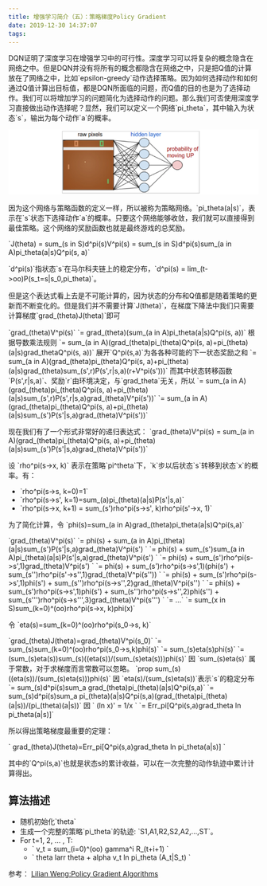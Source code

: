```yaml
---
title: 增强学习简介（五）：策略梯度Policy Gradient
date: 2019-12-30 14:37:07
tags:
---
```


DQN证明了深度学习在增强学习中的可行性。深度学习可以将复杂的概念隐含在网络之中。但是DQN并没有将所有的概念都隐含在网络之中，只是把Q值的计算放在了网络之中，比如\`epsilon-greedy\`动作选择策略。因为如何选择动作和如何通过Q值计算出目标值，都是DQN所面临的问题，而Q值的目的也是为了选择动作。我们可以将增加学习的问题简化为选择动作的问题。那么我们可否使用深度学习直接做出动作选择呢？显然，我们可以定义一个网络\`pi_theta\`，其中输入为状态\`s\`，输出为每个动作\`a\`的概率。

![策略梯度](/img/rl-5/1.png)

因为这个网络与策略函数的定义一样，所以被称为策略网络。\`pi_theta(a|s)\`，表示在\`s\`状态下选择动作\`a\`的概率。只要这个网络能够收敛，我们就可以直接得到最佳策略。这个网络的奖励函数也就是最终游戏的总奖励。

\`J(theta) = sum_(s in S)d^pi(s)V^pi(s) = sum_(s in S)d^pi(s)sum_(a in A)pi_theta(a|s)Q^pi(s, a)\`

\`d^pi(s)\`指状态\`s\`在马尔科夫链上的稳定分布，\`d^pi(s) = lim_(t->oo)P(s_t=s|s_0,pi_theta)\`。

但是这个表达式看上去是不可能计算的，因为状态的分布和Q值都是随着策略的更新而不断变化的。但是我们并不需要计算\`J(theta)\`，在梯度下降法中我们只需要计算梯度\`grad_(theta)J(theta)\`即可

\`grad_(theta)V^pi(s)\`
\`= grad_(theta)(sum_(a in A)pi_theta(a|s)Q^pi(s, a))\`
根据导数乘法规则
\`= sum_(a in A)(grad_(theta)pi_(theta)Q^pi(s, a)+pi_(theta)(a|s)grad_thetaQ^pi(s, a))\`
展开\`Q^pi(s,a)\`为各各种可能的下一状态奖励之和
\`= sum_(a in A)(grad_(theta)pi_(theta)Q^pi(s, a)+pi_(theta)(a|s)grad_(theta)sum_(s',r)P(s',r|s,a)(r+V^pi(s')))\`
而其中状态转移函数\`P(s',r|s,a)\`、奖励\`r\`由环境决定，与\`grad_theta\`无关，所以
\`= sum_(a in A)(grad_(theta)pi_(theta)Q^pi(s, a)+pi_(theta)(a|s)sum_(s',r)P(s',r|s,a)grad_(theta)V^pi(s'))\`
\`= sum_(a in A)(grad_(theta)pi_(theta)Q^pi(s, a)+pi_(theta)(a|s)sum_(s')P(s'|s,a)grad_(theta)V^pi(s'))\`

现在我们有了一个形式非常好的递归表达式：
\`grad_(theta)V^pi(s) = sum_(a in A)(grad_(theta)pi_(theta)Q^pi(s, a)+pi_(theta)(a|s)sum_(s')P(s'|s,a)grad_(theta)V^pi(s'))\`

设 \`rho^pi(s->x, k)\` 表示在策略\`pi^theta\`下，\`k\`步以后状态\`s\`转移到状态\`x\`的概率。有：

- \`rho^pi(s->s, k=0)=1\`
- \`rho^pi(s->s', k=1)=sum_(a)pi_(theta)(a|s)P(s'|s,a)\`
- \`rho^pi(s->x, k+1) = sum_(s')rho^pi(s->s', k)rho^pi(s'->x, 1)\`

为了简化计算，令 \`phi(s)=sum_(a in A)grad_(theta)pi_theta(a|s)Q^pi(s,a)\`

\`grad_(theta)V^pi(s)\`
\`= phi(s) + sum_(a in A)pi_(theta)(a|s)sum_(s')P(s'|s,a)grad_(theta)V^pi(s') \`
\`= phi(s) + sum_(s')sum_(a in A)pi_(theta)(a|s)P(s'|s,a)grad_(theta)V^pi(s') \`
\`= phi(s) + sum_(s')rho^pi(s->s',1)grad_(theta)V^pi(s') \`
\`= phi(s) + sum_(s')rho^pi(s->s',1)(phi(s') + sum_(s'')rho^pi(s'->s'',1)grad_(theta)V^pi(s'')) \`
\`= phi(s) + sum_(s')rho^pi(s->s',1)phi(s') + sum_(s'')rho^pi(s->s'',2)grad_(theta)V^pi(s'') \`
\`= phi(s) + sum_(s')rho^pi(s->s',1)phi(s') + sum_(s'')rho^pi(s->s'',2)phi(s'') + sum_(s''')rho^pi(s->s''',3)grad_(theta)V^pi(s''') \`
\`= ...\`
\`= sum_(x in S)sum_(k=0)^(oo)rho^pi(s->x, k)phi(x)\`

令 \`eta(s)=sum_(k=0)^(oo)rho^pi(s_0->s, k)\`

\`grad_(theta)J(theta)=grad_(theta)V^pi(s_0)\`
\`= sum_(s)sum_(k=0)^(oo)rho^pi(s_0->s,k)phi(s)\`
\`= sum_(s)eta(s)phi(s)\`
\`= (sum_(s)eta(s))sum_(s)((eta(s))/(sum_(s)eta(s)))phi(s)\`
因 \`sum_(s)eta(s)\` 属于常数，对于求梯度而言常数可以忽略。
\`prop sum_(s)((eta(s))/(sum_(s)eta(s)))phi(s)\`
因 \`eta(s)/(sum_(s)eta(s))\`表示\`s\`的稳定分布
\`= sum_(s)d^pi(s)sum_a grad_(theta)pi_(theta)(a|s)Q^pi(s,a)\`
\`= sum_(s)d^pi(s)sum_a pi_(theta)(a|s)Q^pi(s,a)(grad_(theta)pi_(theta)(a|s))/(pi_(theta)(a|s))\`
因 \` (ln x)' = 1/x \`
\`= Err_pi\[Q^pi(s,a)grad_theta ln pi_theta(a|s)]\`

所以得出策略梯度最重要的定理：

\` grad_(theta)J(theta)=Err_pi\[Q^pi(s,a)grad_theta ln pi_theta(a|s)] \`

其中的\`Q^pi(s,a)\`也就是状态s的累计收益，可以在一次完整的动作轨迹中累计计算得出。

## 算法描述

- 随机初始化\`theta\`
- 生成一个完整的策略\`pi_theta\`的轨迹: \`S1,A1,R2,S2,A2,…,ST\`。
- For t=1, 2, … , T:
  - \` v_t = sum_(i=0)^(oo) gamma^i R_(t+i+1) \`
  - \` theta larr theta + alpha v_t ln pi_theta (A_t|S_t) \`

参考：
[Lilian Weng:Policy Gradient Algorithms](https://lilianweng.github.io/lil-log/2018/04/08/policy-gradient-algorithms.html)
